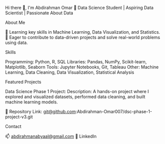 
Hi there 👋, I'm Abdirahman Omar
🌟 Data Science Student | Aspiring Data Scientist | Passionate About Data

About Me

🌱 Learning key skills in Machine Learning, Data Visualization, and Statistics.
🚀 Eager to contribute to data-driven projects and solve real-world problems using data.

Skills

Programming: Python, R, SQL
Libraries: Pandas, NumPy, Scikit-learn, Matplotlib, Seaborn
Tools: Jupyter Notebooks, Git, Tableau
Other: Machine Learning, Data Cleaning, Data Visualization, Statistical Analysis


Featured Projects

Data Science Phase 1 Project:
Description: A hands-on project where I explored and visualized datasets, performed data cleaning, and built machine learning models.

📝 Repository Link:  git@github.com:Abdirahman-Omar007/dsc-phase-1-project-v3.git

Contact

📫 abdirahmanabyaal@gmail.com
💼 LinkedIn
